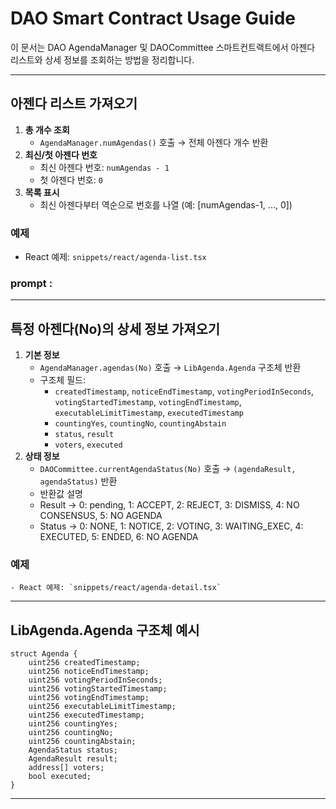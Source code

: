 # DAO Smart Contract Usage Guide

이 문서는 DAO AgendaManager 및 DAOCommittee 스마트컨트랙트에서 아젠다 리스트와 상세 정보를 조회하는 방법을 정리합니다.

---

## 아젠다 리스트 가져오기

1. **총 개수 조회**
   - `AgendaManager.numAgendas()` 호출 → 전체 아젠다 개수 반환
2. **최신/첫 아젠다 번호**
   - 최신 아젠다 번호: `numAgendas - 1`
   - 첫 아젠다 번호: `0`
3. **목록 표시**
   - 최신 아젠다부터 역순으로 번호를 나열 (예: [numAgendas-1, ..., 0])

### 예제
   - React 예제: `snippets/react/agenda-list.tsx`

### prompt :

---

## 특정 아젠다(No)의 상세 정보 가져오기

1. **기본 정보**
   - `AgendaManager.agendas(No)` 호출 → `LibAgenda.Agenda` 구조체 반환
   - 구조체 필드:
     - `createdTimestamp`, `noticeEndTimestamp`, `votingPeriodInSeconds`, `votingStartedTimestamp`, `votingEndTimestamp`, `executableLimitTimestamp`, `executedTimestamp`
     - `countingYes`, `countingNo`, `countingAbstain`
     - `status`, `result`
     - `voters`, `executed`
2. **상태 정보**
   - `DAOCommittee.currentAgendaStatus(No)` 호출 → `(agendaResult, agendaStatus)` 반환
    - 반환값 설명
     - Result -> 0: pending, 1: ACCEPT, 2: REJECT, 3: DISMISS, 4: NO CONSENSUS, 5: NO AGENDA
     - Status -> 0: NONE, 1: NOTICE, 2: VOTING, 3: WAITING_EXEC, 4: EXECUTED, 5: ENDED, 6: NO AGENDA


### 예제
    - React 예제: `snippets/react/agenda-detail.tsx`


---

## LibAgenda.Agenda 구조체 예시

```solidity
struct Agenda {
    uint256 createdTimestamp;
    uint256 noticeEndTimestamp;
    uint256 votingPeriodInSeconds;
    uint256 votingStartedTimestamp;
    uint256 votingEndTimestamp;
    uint256 executableLimitTimestamp;
    uint256 executedTimestamp;
    uint256 countingYes;
    uint256 countingNo;
    uint256 countingAbstain;
    AgendaStatus status;
    AgendaResult result;
    address[] voters;
    bool executed;
}
```

---
